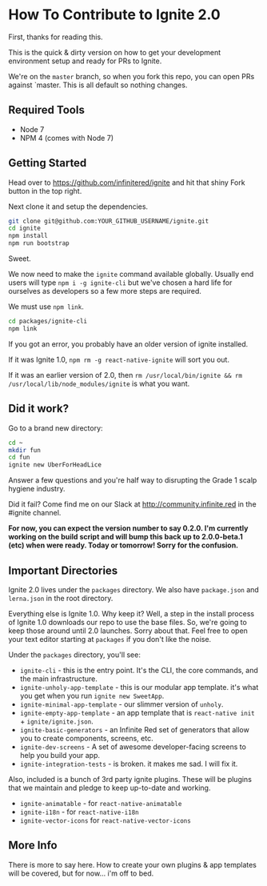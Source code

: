 # How To Contribute to Ignite 2.0

First, thanks for reading this.

This is the quick & dirty version on how to get your development environment setup and ready for PRs to Ignite.

We're on the `master` branch, so when you fork this repo, you can open PRs against `master.  This is all default so nothing changes.

## Required Tools

* Node 7
* NPM 4 (comes with Node 7)

## Getting Started

Head over to https://github.com/infinitered/ignite and hit that shiny Fork button in the top right.

Next clone it and setup the dependencies.

```sh
git clone git@github.com:YOUR_GITHUB_USERNAME/ignite.git
cd ignite
npm install
npm run bootstrap
```

Sweet.

We now need to make the `ignite` command available globally.  Usually end users will type `npm i -g ignite-cli` but we've chosen a hard life for ourselves as developers so a few more steps are required.

We must use `npm link`.

```sh
cd packages/ignite-cli
npm link
```

If you got an error, you probably have an older version of ignite installed.

If it was Ignite 1.0, `npm rm -g react-native-ignite` will sort you out.

If it was an earlier version of 2.0, then `rm /usr/local/bin/ignite && rm /usr/local/lib/node_modules/ignite` is what you want.


## Did it work?

Go to a brand new directory:

```sh
cd ~
mkdir fun
cd fun
ignite new UberForHeadLice
```

Answer a few questions and you're half way to disrupting the Grade 1 scalp hygiene industry.

Did it fail?  Come find me on our Slack at http://community.infinite.red in the #ignite channel.

<strong>For now, you can expect the version number to say 0.2.0.  I'm currently working on the build script and will bump this back up to 2.0.0-beta.1 (etc) when were ready. Today or tomorrow!  Sorry for the confusion.</strong>


## Important Directories

Ignite 2.0 lives under the `packages` directory.  We also have `package.json` and `lerna.json` in the root directory.

Everything else is Ignite 1.0.  Why keep it?  Well, a step in the install process of Ignite 1.0 downloads our repo to use the base files.  So, we're going to keep those around until 2.0 launches.  Sorry about that.  Feel free to open your text editor starting at `packages` if you don't like the noise.

Under the `packages` directory, you'll see:

* `ignite-cli` - this is the entry point.  It's the CLI, the core commands, and the main infrastructure.
* `ignite-unholy-app-template` - this is our modular app template.  it's what you get when you run `ignite new SweetApp`.
* `ignite-minimal-app-template` - our slimmer version of `unholy`.
* `ignite-empty-app-template` - an app template that is `react-native init` + `ignite/ignite.json`.
* `ignite-basic-generators` - an Infinite Red set of generators that allow you to create components, screens, etc.
* `ignite-dev-screens` - A set of awesome developer-facing screens to help you build your app.
* `ignite-integration-tests` - is broken.  it makes me sad.  I will fix it.

Also, included is a bunch of 3rd party ignite plugins.  These will be plugins that we maintain and pledge to keep up-to-date and working.

* `ignite-animatable` - for `react-native-animatable`
* `ignite-i18n` - for `react-native-i18n`
* `ignite-vector-icons` for `react-native-vector-icons`

## More Info

There is more to say here.  How to create your own plugins & app templates will be covered, but for now... i'm off to bed.





